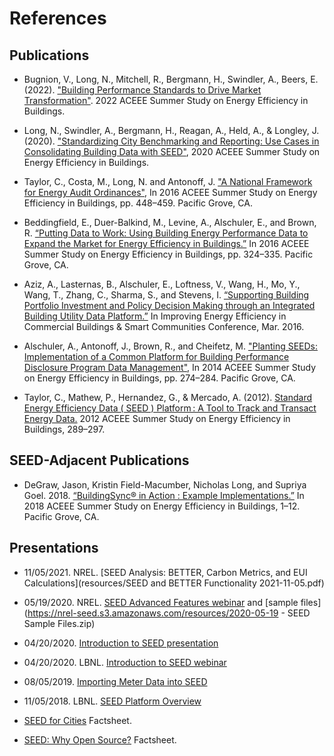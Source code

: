 # References


## Publications

* Bugnion, V., Long, N., Mitchell, R., Bergmann, H., Swindler, A., Beers, E. (2022). ["Building Performance Standards to Drive Market Transformation"](./resources/Bugnion-2022-aceee.pdf). 2022 ACEEE Summer Study on Energy Efficiency in Buildings.

* Long, N., Swindler, A., Bergmann, H., Reagan, A., Held, A., & Longley, J. (2020). ["Standardizing City Benchmarking and Reporting: Use Cases in Consolidating Building Data with SEED"](./resources/Long-2020-Standardizing_City_Benchmarking.pdf), 2020 ACEEE Summer Study on Energy Efficiency in Buildings.

* Taylor, C., Costa, M., Long, N. and Antonoff, J. ["A National Framework for Energy Audit Ordinances"](https://aceee.org/files/proceedings/2016/data/papers/9_448.pdf), In 2016 ACEEE Summer Study on Energy Efficiency in Buildings, pp. 448–459. Pacific Grove, CA.

* Beddingfield, E., Duer-Balkind, M., Levine, A., Alschuler, E., and Brown, R. [“Putting Data to Work: Using Building Energy Performance Data to Expand the Market for Energy Efficiency in Buildings.”](https://aceee.org/files/proceedings/2016/data/papers/7_324.pdf) In 2016 ACEEE Summer Study on Energy Efficiency in Buildings, pp. 324–335. Pacific Grove, CA.

* Aziz, A., Lasternas, B., Alschuler, E., Loftness, V., Wang, H., Mo, Y., Wang, T., Zhang, C., Sharma, S., and Stevens, I. [“Supporting Building Portfolio Investment and Policy Decision Making through an Integrated Building Utility Data Platform.”](https://www.osti.gov/biblio/1247127) In Improving Energy Efficiency in Commercial Buildings & Smart Communities Conference, Mar. 2016.

* Alschuler, A., Antonoff, J., Brown, R., and Cheifetz, M. ["Planting SEEDs: Implementation of a Common Platform for Building Performance Disclosure Program Data Management"](http://aceee.org/files/proceedings/2014/data/papers/4-274.pdf), In 2014 ACEEE Summer Study on Energy Efficiency in Buildings, pp. 274–284. Pacific Grove, CA.

* Taylor, C., Mathew, P., Hernandez, G., & Mercado, A. (2012). [Standard Energy Efficiency Data ( SEED ) Platform : A Tool to Track and Transact Energy Data.](https://www.aceee.org/files/proceedings/2012/data/papers/0193-000384.pdf) 2012 ACEEE Summer Study on Energy Efficiency in Buildings, 289–297.

## SEED-Adjacent Publications

* DeGraw, Jason, Kristin Field-Macumber, Nicholas Long, and Supriya Goel. 2018. [“BuildingSync® in Action : Example Implementations.”](https://buildingsync.net/documents/DeGraw-ACEEE-BuildingSync-in-Action.pdf) In 2018 ACEEE Summer Study on Energy Efficiency in Buildings, 1–12. Pacific Grove, CA.

## Presentations

* 11/05/2021. NREL. [SEED Analysis: BETTER, Carbon Metrics,
and EUI Calculations](resources/SEED and BETTER Functionality 2021-11-05.pdf)

* 05/19/2020. NREL. [SEED Advanced Features webinar](https://nrel-seed.s3.amazonaws.com/resources/2020-05-19%20-%20SEED%20Advanced%20Features%20Webinar.mp4) and [sample files](https://nrel-seed.s3.amazonaws.com/resources/2020-05-19 - SEED Sample Files.zip)

* 04/20/2020. [Introduction to SEED presentation](https://nrel-seed.s3.amazonaws.com/resources/Introduction%20to%20SEED.pdf)

* 04/20/2020. LBNL. [Introduction to SEED webinar](https://nrel-seed.s3.amazonaws.com/resources/2020-04-29%20-%20Introduction%20to%20SEED%20Webinar.mp4)

* 08/05/2019. [Importing Meter Data into SEED](https://nrel-seed.s3.amazonaws.com/resources/SEED%20Platform%20V2_6_%20Meter%20Data.pdf)

* 11/05/2018. LBNL. [SEED Platform Overview](https://nrel-seed.s3.amazonaws.com/resources/SEED%20Platform%20V2_4%20Getting%20Started%20Guide.pdf)

* [SEED for Cities](https://nrel-seed.s3.amazonaws.com/resources/SEED_Factsheet_City.pdf) Factsheet.

* [SEED: Why Open Source?](https://nrel-seed.s3.amazonaws.com/resources/SEED_Overview_OpenSource_0.pdf) Factsheet.

